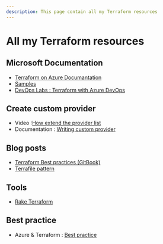 ```yaml
---
description: This page contain all my Terraform resources
---
```


# All my Terraform resources

## Microsoft Documentation

* [Terraform on Azure Documantation](https://docs.microsoft.com/en-us/azure/terraform/)
* [Samples](https://github.com/terraform-providers/terraform-provider-azurerm/tree/master/examples)
* [DevOps Labs : Terraform with Azure DevOps](https://www.azuredevopslabs.com/labs/vstsextend/terraform/)

## Create custom provider

* Video :[How extend the provider list](https://www.youtube.com/watch?v=2BvpqmFpchI)
* Documentation : [Writing custom provider](https://www.terraform.io/docs/extend/writing-custom-providers.html)

## Blog posts

* [Terraform Best practices \(GitBook\)](https://www.terraform-best-practices.com/)
* [Terrafile pattern](http://bensnape.com/2016/01/14/terraform-design-patterns-the-terrafile/)

## Tools

* [Rake Terraform](https://github.com/maclennann/rake-terraform)

## Best practice

* Azure & Terraform : [Best practice](https://jamesdld.github.io/terraform/Best-Practice/)


